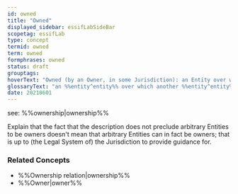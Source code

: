 ```yaml
---
id: owned
title: "Owned"
displayed_sidebar: essifLabSideBar
scopetag: essifLab
type: concept
termid: owned
term: owned
formphrases: owned
status: draft
grouptags:
hoverText: "Owned (by an Owner, in some Jurisdiction): an Entity over which another Entity (its Owner) has the power (duty, right) to enjoy it, dispose of it and control it; that power is limited to (the scope of) that Jurisdiction, and by its rules."
glossaryText: "an %%entity^entity%% over which another %%entity^entity%% (its %%owner^owner%%) has the power (duty, right) to enjoy it, dispose of it and control it; that power is limited to (the scope of) that %%jurisdiction^jurisdiction%%, and by its rules."
date: 20210601
---
```


see: %%ownership|ownership%%

Explain that the fact that the description does not preclude arbitrary Entities to be owners doesn't mean that arbitrary Entities can in fact be owners; that is up to (the Legal System of) the Jurisdiction to provide guidance for.

### Related Concepts
- %%Ownership relation|ownership%%
- %%Owner|owner%%